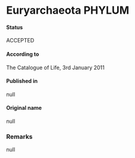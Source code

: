 Euryarchaeota PHYLUM
=======

#### Status
ACCEPTED

#### According to
The Catalogue of Life, 3rd January 2011

#### Published in
null

#### Original name
null

### Remarks
null
